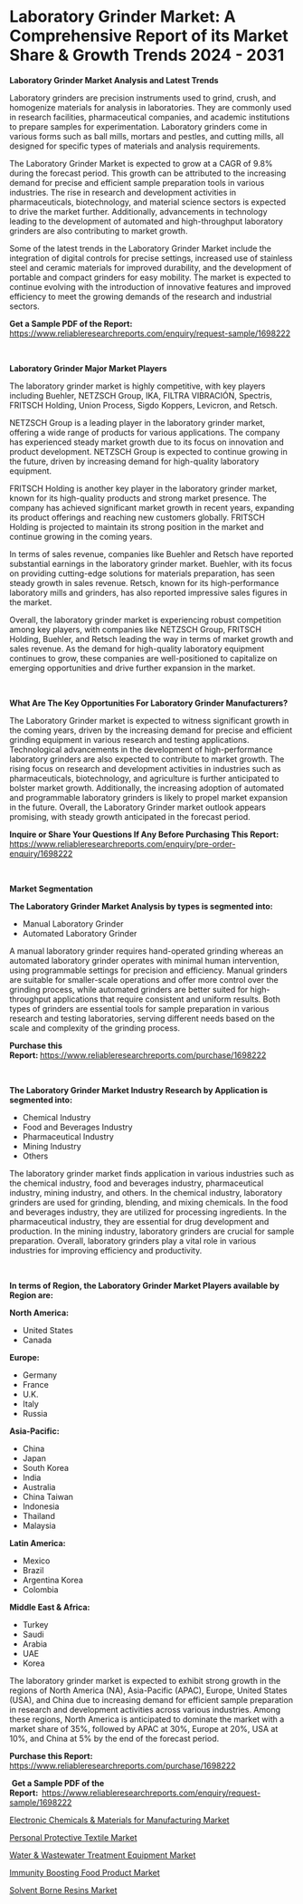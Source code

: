 <p><h1>Laboratory Grinder Market: A Comprehensive Report of its Market Share & Growth Trends 2024 - 2031</h1></p><p><strong>Laboratory Grinder Market Analysis and Latest Trends</strong></p>
<p><p>Laboratory grinders are precision instruments used to grind, crush, and homogenize materials for analysis in laboratories. They are commonly used in research facilities, pharmaceutical companies, and academic institutions to prepare samples for experimentation. Laboratory grinders come in various forms such as ball mills, mortars and pestles, and cutting mills, all designed for specific types of materials and analysis requirements.</p><p>The Laboratory Grinder Market is expected to grow at a CAGR of 9.8% during the forecast period. This growth can be attributed to the increasing demand for precise and efficient sample preparation tools in various industries. The rise in research and development activities in pharmaceuticals, biotechnology, and material science sectors is expected to drive the market further. Additionally, advancements in technology leading to the development of automated and high-throughput laboratory grinders are also contributing to market growth.</p><p>Some of the latest trends in the Laboratory Grinder Market include the integration of digital controls for precise settings, increased use of stainless steel and ceramic materials for improved durability, and the development of portable and compact grinders for easy mobility. The market is expected to continue evolving with the introduction of innovative features and improved efficiency to meet the growing demands of the research and industrial sectors.</p></p>
<p><strong>Get a Sample PDF of the Report:&nbsp;</strong> <a href="https://www.reliableresearchreports.com/enquiry/request-sample/1698222">https://www.reliableresearchreports.com/enquiry/request-sample/1698222</a></p>
<p>&nbsp;</p>
<p><strong>Laboratory Grinder Major Market Players</strong></p>
<p><p>The laboratory grinder market is highly competitive, with key players including Buehler, NETZSCH Group, IKA, FILTRA VIBRACIÓN, Spectris, FRITSCH Holding, Union Process, Sigdo Koppers, Levicron, and Retsch.</p><p>NETZSCH Group is a leading player in the laboratory grinder market, offering a wide range of products for various applications. The company has experienced steady market growth due to its focus on innovation and product development. NETZSCH Group is expected to continue growing in the future, driven by increasing demand for high-quality laboratory equipment.</p><p>FRITSCH Holding is another key player in the laboratory grinder market, known for its high-quality products and strong market presence. The company has achieved significant market growth in recent years, expanding its product offerings and reaching new customers globally. FRITSCH Holding is projected to maintain its strong position in the market and continue growing in the coming years.</p><p>In terms of sales revenue, companies like Buehler and Retsch have reported substantial earnings in the laboratory grinder market. Buehler, with its focus on providing cutting-edge solutions for materials preparation, has seen steady growth in sales revenue. Retsch, known for its high-performance laboratory mills and grinders, has also reported impressive sales figures in the market.</p><p>Overall, the laboratory grinder market is experiencing robust competition among key players, with companies like NETZSCH Group, FRITSCH Holding, Buehler, and Retsch leading the way in terms of market growth and sales revenue. As the demand for high-quality laboratory equipment continues to grow, these companies are well-positioned to capitalize on emerging opportunities and drive further expansion in the market.</p></p>
<p>&nbsp;</p>
<p><strong>What Are The Key Opportunities For Laboratory Grinder Manufacturers?</strong></p>
<p><p>The Laboratory Grinder market is expected to witness significant growth in the coming years, driven by the increasing demand for precise and efficient grinding equipment in various research and testing applications. Technological advancements in the development of high-performance laboratory grinders are also expected to contribute to market growth. The rising focus on research and development activities in industries such as pharmaceuticals, biotechnology, and agriculture is further anticipated to bolster market growth. Additionally, the increasing adoption of automated and programmable laboratory grinders is likely to propel market expansion in the future. Overall, the Laboratory Grinder market outlook appears promising, with steady growth anticipated in the forecast period.</p></p>
<p><strong>Inquire or Share Your Questions If Any Before Purchasing This Report:</strong> <a href="https://www.reliableresearchreports.com/enquiry/pre-order-enquiry/1698222">https://www.reliableresearchreports.com/enquiry/pre-order-enquiry/1698222</a></p>
<p>&nbsp;</p>
<p><strong>Market Segmentation</strong></p>
<p><strong>The Laboratory Grinder Market Analysis by types is segmented into:</strong></p>
<p><ul><li>Manual Laboratory Grinder</li><li>Automated Laboratory Grinder</li></ul></p>
<p><p>A manual laboratory grinder requires hand-operated grinding whereas an automated laboratory grinder operates with minimal human intervention, using programmable settings for precision and efficiency. Manual grinders are suitable for smaller-scale operations and offer more control over the grinding process, while automated grinders are better suited for high-throughput applications that require consistent and uniform results. Both types of grinders are essential tools for sample preparation in various research and testing laboratories, serving different needs based on the scale and complexity of the grinding process.</p></p>
<p><strong>Purchase this Report:&nbsp;</strong><a href="https://www.reliableresearchreports.com/purchase/1698222">https://www.reliableresearchreports.com/purchase/1698222</a></p>
<p>&nbsp;</p>
<p><strong>The Laboratory Grinder Market Industry Research by Application is segmented into:</strong></p>
<p><ul><li>Chemical Industry</li><li>Food and Beverages Industry</li><li>Pharmaceutical Industry</li><li>Mining Industry</li><li>Others</li></ul></p>
<p><p>The laboratory grinder market finds application in various industries such as the chemical industry, food and beverages industry, pharmaceutical industry, mining industry, and others. In the chemical industry, laboratory grinders are used for grinding, blending, and mixing chemicals. In the food and beverages industry, they are utilized for processing ingredients. In the pharmaceutical industry, they are essential for drug development and production. In the mining industry, laboratory grinders are crucial for sample preparation. Overall, laboratory grinders play a vital role in various industries for improving efficiency and productivity.</p></p>
<p>&nbsp;</p>
<p><strong>In terms of Region, the Laboratory Grinder Market Players available by Region are:</strong></p>
<p>
    <p> <strong> North America: </strong>
        <ul>
            <li>United States</li>
            <li>Canada</li>
        </ul>
        </p> 
    <p> <strong> Europe: </strong>
        <ul>
            <li>Germany</li>
            <li>France</li>
            <li>U.K.</li>
            <li>Italy</li>
            <li>Russia</li>
        </ul>
        </p> 
    <p> <strong> Asia-Pacific: </strong>
        <ul>
            <li>China</li>
            <li>Japan</li>
            <li>South Korea</li>
            <li>India</li>
            <li>Australia</li>
            <li>China Taiwan</li>
            <li>Indonesia</li>
            <li>Thailand</li>
            <li>Malaysia</li>
        </ul>
        </p> 
    <p> <strong> Latin America: </strong>
        <ul>
            <li>Mexico</li>
            <li>Brazil</li>
            <li>Argentina Korea</li>
            <li>Colombia</li>
        </ul>
        </p> 
    <p> <strong> Middle East & Africa: </strong>
        <ul>
            <li>Turkey</li>
            <li>Saudi</li>
            <li>Arabia</li>
            <li>UAE</li>
            <li>Korea</li>
        </ul>
    </p>
    </p>
<p><p>The laboratory grinder market is expected to exhibit strong growth in the regions of North America (NA), Asia-Pacific (APAC), Europe, United States (USA), and China due to increasing demand for efficient sample preparation in research and development activities across various industries. Among these regions, North America is anticipated to dominate the market with a market share of 35%, followed by APAC at 30%, Europe at 20%, USA at 10%, and China at 5% by the end of the forecast period.</p></p>
<p><strong>Purchase this Report: </strong><a href="https://www.reliableresearchreports.com/purchase/1698222">https://www.reliableresearchreports.com/purchase/1698222</a></p>
<p>&nbsp;<strong>Get a Sample PDF of the Report:&nbsp;&nbsp;</strong><a href="https://www.reliableresearchreports.com/enquiry/request-sample/1698222">https://www.reliableresearchreports.com/enquiry/request-sample/1698222</a></p>
<p><strong></strong></p>
<p><p><a href="https://issuu.com/reportprime-2/docs/electronic-chemicals-materials-for-manufacturing-m">Electronic Chemicals & Materials for Manufacturing Market</a></p><p><a href="https://medium.com/@lottiejerde6456/personal-protective-textile-market-report-reveals-the-latest-trends-and-growth-opportunities-of-b0eb69e1709d">Personal Protective Textile Market</a></p><p><a href="https://github.com/ashepherd82/Market-Research-Report-List-3/blob/main/water-wastewater-treatment-equipment-market.md">Water & Wastewater Treatment Equipment Market</a></p><p><a href="https://medium.com/@lottiejerde6456/decoding-immunity-boosting-food-product-market-metrics-market-share-trends-and-growth-patterns-16c14f8cc726">Immunity Boosting Food Product Market</a></p><p><a href="https://github.com/irfadac/Market-Research-Report-List-2/blob/main/solvent-borne-resins-market.md">Solvent Borne Resins Market</a></p></p>